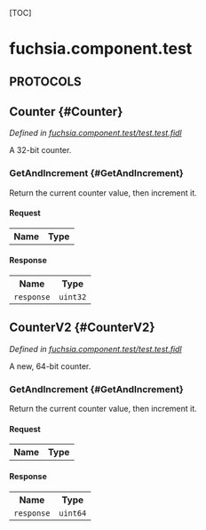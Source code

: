 [TOC]

# fuchsia.component.test


## **PROTOCOLS**

## Counter {#Counter}
*Defined in [fuchsia.component.test/test.test.fidl](https://fuchsia.googlesource.com/fuchsia/+/master/garnet/public/rust/fuchsia-component/blackbox_unit_tests/test.test.fidl#8)*

<p>A 32-bit counter.</p>

### GetAndIncrement {#GetAndIncrement}

<p>Return the current counter value, then increment it.</p>

#### Request
<table>
    <tr><th>Name</th><th>Type</th></tr>
    </table>


#### Response
<table>
    <tr><th>Name</th><th>Type</th></tr>
    <tr>
            <td><code>response</code></td>
            <td>
                <code>uint32</code>
            </td>
        </tr></table>

## CounterV2 {#CounterV2}
*Defined in [fuchsia.component.test/test.test.fidl](https://fuchsia.googlesource.com/fuchsia/+/master/garnet/public/rust/fuchsia-component/blackbox_unit_tests/test.test.fidl#14)*

<p>A new, 64-bit counter.</p>

### GetAndIncrement {#GetAndIncrement}

<p>Return the current counter value, then increment it.</p>

#### Request
<table>
    <tr><th>Name</th><th>Type</th></tr>
    </table>


#### Response
<table>
    <tr><th>Name</th><th>Type</th></tr>
    <tr>
            <td><code>response</code></td>
            <td>
                <code>uint64</code>
            </td>
        </tr></table>

















